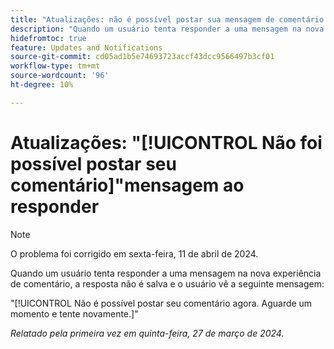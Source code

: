 ```yaml
---
title: "Atualizações: não é possível postar sua mensagem de comentário ao responder"
description: "Quando um usuário tenta responder a uma mensagem na nova experiência de comentário, a resposta não é salva e o usuário vê uma mensagem."
hidefromtoc: true
feature: Updates and Notifications
source-git-commit: cd05ad1b5e74693723accf43dcc9566497b3cf01
workflow-type: tm+mt
source-wordcount: '96'
ht-degree: 10%

---
```



# Atualizações: &quot;[!UICONTROL Não foi possível postar seu comentário]&quot;mensagem ao responder

>[!NOTE]
>
>O problema foi corrigido em sexta-feira, 11 de abril de 2024.

Quando um usuário tenta responder a uma mensagem na nova experiência de comentário, a resposta não é salva e o usuário vê a seguinte mensagem:

&quot;[!UICONTROL Não é possível postar seu comentário agora. Aguarde um momento e tente novamente.]&quot;

_Relatado pela primeira vez em quinta-feira, 27 de março de 2024._

